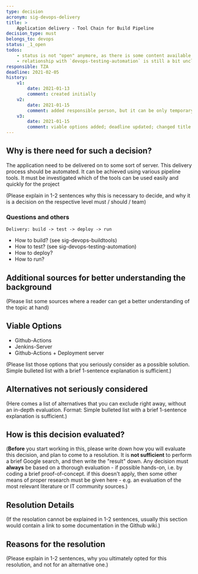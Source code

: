 ```yaml
---
type: decision
acronym: sig-devops-delivery
title: >
    Application delivery - Tool Chain for Build Pipeline
decision_type: must
belongs_to: devops
status: _1_open
todos:
    - status is not "open" anymore, as there is some content available
    - relationship with `devops-testing-automation` is still a bit unclear
responsible: TZA
deadline: 2021-02-05
history:
    v1:
        date: 2021-01-13
        comment: created initially
    v2: 
        date: 2021-01-15
        comment: added responsible person, but it can be only temporary; First explanation of "Why is there need for such a decision?"
    v3: 
        date: 2021-01-15
        comment: viable options added; deadline updated; changed title
---
```



## Why is there need for such a decision?

The application need to be delivered on to some sort of server.
This delivery process should be automated.
It can be achieved using various pipeline tools.
It must be investigated which of the tools can be used easily and quickly for the project

(Please explain in 1-2 sentences why this is necessary to decide, and why it is a decision on the respective level
must / should / team)

### Questions and others

    Delivery: build -> test -> deploy -> run

* How to build? (see sig-devops-buildtools)
* How to test? (see sig-devops-testing-automation)
* How to deploy?
* How to run?

## Additional sources for better understanding the background

(Please list some sources where a reader can get a better understanding of the topic at hand)


## Viable Options

* Github-Actions
* Jenkins-Server
* Github-Actions + Deployment server


(Please list those options that you seriously consider as a possible solution. Simple bulleted list with a brief 
1-sentence explanation is sufficient.)


## Alternatives not seriously considered

(Here comes a list of alternatives that you can exclude right away, without an in-depth evaluation. Format: 
Simple bulleted list with a brief 1-sentence explanation is sufficient.)



## How is this decision evaluated?

(**Before** you start working in this, please write down how you will evaluate this decision, and plan to 
come to a resolution. 
It is  **not sufficient** to perform a brief Google search, and then write  the "result" down. Any decision must
**always** be based on a thorough evaluation - if possible hands-on, i.e. by coding a brief proof-of-concept.
if this doesn't apply, then some other means of proper research must be given here - e.g. an evaluation of 
the most relevant literature or IT community sources.) 

 
## Resolution Details

(If the resolation cannot be explained in 1-2 sentences, usually this section would contain a link to some
documentation in the Github wiki.)


## Reasons for the resolution

(Please explain in 1-2 sentences, why you ultimately opted for this resolution, and not for an alternative one.)

